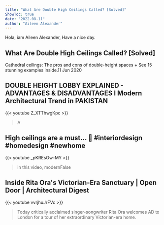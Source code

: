 ```yaml
---
title: "What Are Double High Ceilings Called? [Solved]"
ShowToc: true 
date: "2022-08-11"
author: "Aileen Alexander" 
---
```


Hola, iam Aileen Alexander, Have a nice day.
## What Are Double High Ceilings Called? [Solved]
Cathedral ceilings: The pros and cons of double-height spaces + See 15 stunning examples inside.11 Jun 2020

## DOUBLE HEIGHT LOBBY EXPLAINED - ADVANTAGES & DISADVANTAGES I Modern Architectural Trend in PAKISTAN
{{< youtube Z_XTThwgKpc >}}
>A 

## High ceilings are a must… 🙌 #interiordesign #homedesign #newhome
{{< youtube _pKREsOw-MY >}}
>in this video, modernFalse 

## Inside Rita Ora's Victorian-Era Sanctuary | Open Door | Architectural Digest
{{< youtube vvrjhuJrFVc >}}
>Today critically acclaimed singer-songwriter Rita Ora welcomes AD to London for a tour of her extraordinary Victorian-era home.

